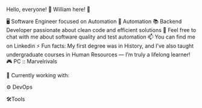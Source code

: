 Hello, everyone! 👋 William here! 🎸




🖥️ Software Engineer focused on Automation
🤖 Automation
📚 Backend Developer passionate about clean code and efficient solutions
💬 Feel free to chat with me about software quality and test automation
📫 You can find me on Linkedin
⚡ Fun facts: My first degree was in History, and I’ve also taught undergraduate courses in Human Resources — I’m truly a lifelong learner!
🎮 PC :: Marvelrivals

💼 Currently working with:

⚙️ DevOps

🛠️Tools

